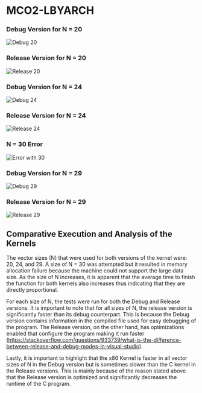 # MCO2-LBYARCH

### Debug Version for N = 20
![Debug 20](https://github.com/gzachr/LBYARCH-x86-to-C-Interface-Project/assets/97230437/84b0a5f1-6157-4784-9d99-fd7ccaea4829)

### Release Version for N = 20
![Release 20](https://github.com/gzachr/LBYARCH-x86-to-C-Interface-Project/assets/97230437/f2207aad-9c7d-4cd6-9d5b-ee5f4a74b684)

### Debug Version for N = 24
![Debug 24](https://github.com/gzachr/LBYARCH-x86-to-C-Interface-Project/assets/97230437/b5f0537f-4365-41a9-8908-510c473afa16)

### Release Version for N = 24
![Release 24](https://github.com/gzachr/LBYARCH-x86-to-C-Interface-Project/assets/97230437/bd48ca5e-216d-4c18-bad7-8ee1ace24103)

### N = 30 Error
![Error with 30](https://github.com/gzachr/LBYARCH-x86-to-C-Interface-Project/assets/97230437/2512a7f1-5627-466c-b3a8-b2ad467ec464)

### Debug Version for N = 29
![Debug 29](https://github.com/gzachr/LBYARCH-x86-to-C-Interface-Project/assets/97230437/27157e2c-5882-475a-b83c-2b8b2c13a9d4)

### Release Version for N = 29
![Release 29](https://github.com/gzachr/LBYARCH-x86-to-C-Interface-Project/assets/97230437/3d968078-f648-45e3-a719-11051b36d8aa)

## Comparative Execution and Analysis of the Kernels

The vector sizes (N) that were used for both versions of the kernel were: 20, 24, and 29. A size of N = 30 was attempted but it resulted in memory allocation failure because the machine could not support the large data size. As the size of N increases, it is apparent that the average time to finish the function for both kernels also increases thus indicating that they are directly proportional. 

For each size of N, the tests were run for both the Debug and Release versions. It is important to note that for all sizes of N, the release version is significantly faster than its debug counterpart. This is because the Debug version contains information in the compiled file used for easy debugging of the program. The Release version, on the other hand, has optimizations enabled that configure the program making it run faster (https://stackoverflow.com/questions/933739/what-is-the-difference-between-release-and-debug-modes-in-visual-studio). 

Lastly, it is important to highlight that the x86 Kernel is faster in all vector sizes of N in the Debug version but is sometimes slower than the C kernel in the Release versions. This is mainly because of the reason stated above that the Release version is optimized and significantly decreases the runtime of the C program.
